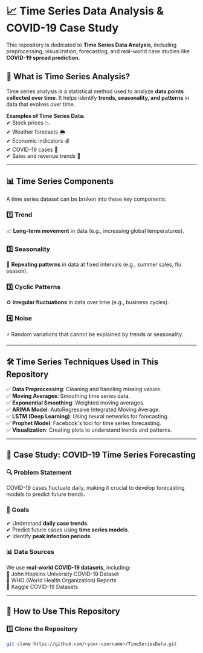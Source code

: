 # 📈 Time Series Data Analysis & COVID-19 Case Study  

This repository is dedicated to **Time Series Data Analysis**, including preprocessing, visualization, forecasting, and real-world case studies like **COVID-19 spread prediction**.

## 🚀 What is Time Series Analysis?  
Time series analysis is a statistical method used to analyze **data points collected over time**. It helps identify **trends, seasonality, and patterns** in data that evolves over time.

**Examples of Time Series Data:**  
✔ Stock prices 📉  
✔ Weather forecasts 🌦  
✔ Economic indicators 💰  
✔ COVID-19 cases 🦠  
✔ Sales and revenue trends 🏬  

---

## 📊 Time Series Components  
A time series dataset can be broken into these key components:  

### **1️⃣ Trend**  
📈 **Long-term movement** in data (e.g., increasing global temperatures).  

### **2️⃣ Seasonality**  
🔄 **Repeating patterns** in data at fixed intervals (e.g., summer sales, flu season).  

### **3️⃣ Cyclic Patterns**  
♻️ **Irregular fluctuations** in data over time (e.g., business cycles).  

### **4️⃣ Noise**  
⚡ Random variations that cannot be explained by trends or seasonality.  

---

## 🛠 Time Series Techniques Used in This Repository  

✅ **Data Preprocessing**: Cleaning and handling missing values.  
✅ **Moving Averages**: Smoothing time series data.  
✅ **Exponential Smoothing**: Weighted moving averages.  
✅ **ARIMA Model**: AutoRegressive Integrated Moving Average.  
✅ **LSTM (Deep Learning)**: Using neural networks for forecasting.  
✅ **Prophet Model**: Facebook's tool for time series forecasting.  
✅ **Visualization**: Creating plots to understand trends and patterns.  

---

## 🦠 Case Study: COVID-19 Time Series Forecasting  

### **🔍 Problem Statement**  
COVID-19 cases fluctuate daily, making it crucial to develop forecasting models to predict future trends.  

### **📌 Goals**  
✔ Understand **daily case trends**.  
✔ Predict future cases using **time series models**.  
✔ Identify **peak infection periods**.  

### **📊 Data Sources**  
We use **real-world COVID-19 datasets**, including:  
📌 John Hopkins University COVID-19 Dataset  
📌 WHO (World Health Organization) Reports  
📌 Kaggle COVID-19 Datasets  

---

## 🔧 How to Use This Repository  

### **1️⃣ Clone the Repository**  
```bash
git clone https://github.com/<your-username>/TimeSeriesData.git
